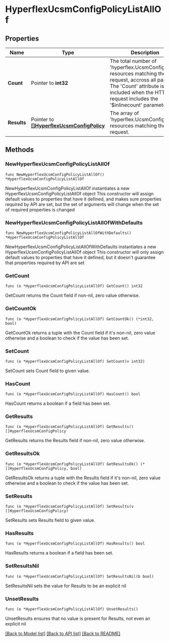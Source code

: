 # HyperflexUcsmConfigPolicyListAllOf

## Properties

Name | Type | Description | Notes
------------ | ------------- | ------------- | -------------
**Count** | Pointer to **int32** | The total number of &#39;hyperflex.UcsmConfigPolicy&#39; resources matching the request, accross all pages. The &#39;Count&#39; attribute is included when the HTTP GET request includes the &#39;$inlinecount&#39; parameter. | [optional] 
**Results** | Pointer to [**[]HyperflexUcsmConfigPolicy**](hyperflex.UcsmConfigPolicy.md) | The array of &#39;hyperflex.UcsmConfigPolicy&#39; resources matching the request. | [optional] 

## Methods

### NewHyperflexUcsmConfigPolicyListAllOf

`func NewHyperflexUcsmConfigPolicyListAllOf() *HyperflexUcsmConfigPolicyListAllOf`

NewHyperflexUcsmConfigPolicyListAllOf instantiates a new HyperflexUcsmConfigPolicyListAllOf object
This constructor will assign default values to properties that have it defined,
and makes sure properties required by API are set, but the set of arguments
will change when the set of required properties is changed

### NewHyperflexUcsmConfigPolicyListAllOfWithDefaults

`func NewHyperflexUcsmConfigPolicyListAllOfWithDefaults() *HyperflexUcsmConfigPolicyListAllOf`

NewHyperflexUcsmConfigPolicyListAllOfWithDefaults instantiates a new HyperflexUcsmConfigPolicyListAllOf object
This constructor will only assign default values to properties that have it defined,
but it doesn't guarantee that properties required by API are set

### GetCount

`func (o *HyperflexUcsmConfigPolicyListAllOf) GetCount() int32`

GetCount returns the Count field if non-nil, zero value otherwise.

### GetCountOk

`func (o *HyperflexUcsmConfigPolicyListAllOf) GetCountOk() (*int32, bool)`

GetCountOk returns a tuple with the Count field if it's non-nil, zero value otherwise
and a boolean to check if the value has been set.

### SetCount

`func (o *HyperflexUcsmConfigPolicyListAllOf) SetCount(v int32)`

SetCount sets Count field to given value.

### HasCount

`func (o *HyperflexUcsmConfigPolicyListAllOf) HasCount() bool`

HasCount returns a boolean if a field has been set.

### GetResults

`func (o *HyperflexUcsmConfigPolicyListAllOf) GetResults() []HyperflexUcsmConfigPolicy`

GetResults returns the Results field if non-nil, zero value otherwise.

### GetResultsOk

`func (o *HyperflexUcsmConfigPolicyListAllOf) GetResultsOk() (*[]HyperflexUcsmConfigPolicy, bool)`

GetResultsOk returns a tuple with the Results field if it's non-nil, zero value otherwise
and a boolean to check if the value has been set.

### SetResults

`func (o *HyperflexUcsmConfigPolicyListAllOf) SetResults(v []HyperflexUcsmConfigPolicy)`

SetResults sets Results field to given value.

### HasResults

`func (o *HyperflexUcsmConfigPolicyListAllOf) HasResults() bool`

HasResults returns a boolean if a field has been set.

### SetResultsNil

`func (o *HyperflexUcsmConfigPolicyListAllOf) SetResultsNil(b bool)`

 SetResultsNil sets the value for Results to be an explicit nil

### UnsetResults
`func (o *HyperflexUcsmConfigPolicyListAllOf) UnsetResults()`

UnsetResults ensures that no value is present for Results, not even an explicit nil

[[Back to Model list]](../README.md#documentation-for-models) [[Back to API list]](../README.md#documentation-for-api-endpoints) [[Back to README]](../README.md)


